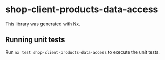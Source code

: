 # shop-client-products-data-access

This library was generated with [Nx](https://nx.dev).

## Running unit tests

Run `nx test shop-client-products-data-access` to execute the unit tests.
